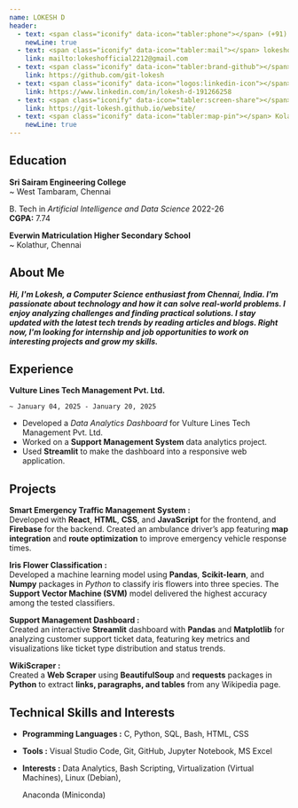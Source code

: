 ```yaml
---
name: LOKESH D
header:
  - text: <span class="iconify" data-icon="tabler:phone"></span> (+91) 6369391995 
    newLine: true
  - text: <span class="iconify" data-icon="tabler:mail"></span> lokeshofficial2212@gmail.com
    link: mailto:lokeshofficial2212@gmail.com
  - text: <span class="iconify" data-icon="tabler:brand-github"></span> git-lokesh
    link: https://github.com/git-lokesh
  - text: <span class="iconify" data-icon="logos:linkedin-icon"></span> LinkedIn
    link: https://www.linkedin.com/in/lokesh-d-191266258
  - text: <span class="iconify" data-icon="tabler:screen-share"></span> Portfolio
    link: https://git-lokesh.github.io/website/
  - text: <span class="iconify" data-icon="tabler:map-pin"></span> Kolathur, Chennai - 600099</div>
    newLine: true
---
```


## Education

**Sri Sairam Engineering College**    
    ~ West Tambaram, Chennai

B. Tech in *Artificial Intelligence and Data Science* 2022-26  
**CGPA:** 7.74

**Everwin Matriculation Higher Secondary School**  
    ~ Kolathur, Chennai

## About Me

_**Hi, I'm Lokesh, a Computer Science enthusiast from Chennai, India. I'm passionate about technology and how it can solve real-world problems. I enjoy analyzing challenges and finding practical solutions. I stay updated with the latest tech trends by reading articles and blogs. Right now, I'm looking for internship and job opportunities to work on interesting projects and grow my skills.**_

## Experience

**Vulture Lines Tech Management Pvt. Ltd.**

    ~ January 04, 2025 - January 20, 2025
  
- Developed a _Data Analytics Dashboard_ for Vulture Lines Tech Management Pvt. Ltd.
- Worked on a **Support Management System** data analytics project.
- Used **Streamlit** to make the dashboard into a responsive web application.

## Projects

**Smart Emergency Traffic Management System :**  
Developed with **React**, **HTML**, **CSS**, and **JavaScript** for the frontend, and **Firebase** for the backend. Created an ambulance driver’s app featuring **map integration** and **route optimization** to improve emergency vehicle response times.  

**Iris Flower Classification :**  
Developed a machine learning model using **Pandas**, **Scikit-learn**, and **Numpy** packages in *Python* to classify iris flowers into three species. The **Support Vector Machine (SVM)** model delivered the highest accuracy among the tested classifiers.  

**Support Management Dashboard :**  
Created an interactive **Streamlit** dashboard with **Pandas** and **Matplotlib** for analyzing customer support ticket data, featuring key metrics and visualizations like ticket type distribution and status trends.

**WikiScraper :**  
Created a **Web Scraper** using **BeautifulSoup** and **requests** packages in **Python** to extract **links, paragraphs, and tables** from any Wikipedia page. 

## Technical Skills and Interests

- **Programming Languages :** <span class="iconify" data-icon="vscode-icons:file-type-c"></span> C, <span class="iconify" data-icon="vscode-icons:file-type-python"></span> Python, <span class="iconify" data-icon="vscode-icons:file-type-sql"></span> SQL, <span class="iconify" data-icon="devicon-plain:bash"></span> Bash, <span class="iconify" data-icon="vscode-icons:file-type-html"></span> HTML, <span class="iconify" data-icon="vscode-icons:file-type-css"></span> CSS

- **Tools :**     <span class="iconify" data-icon="logos:visual-studio-code"></span> Visual Studio Code, <span class="iconify" data-icon="logos:git-icon"></span> Git, <span class="iconify" data-icon="mdi:github"></span> GitHub, <span class="iconify" data-icon="vscode-icons:file-type-jupyter"></span> Jupyter Notebook,    <span class="iconify" data-icon="vscode-icons:file-type-excel"></span> MS Excel

- **Interests :**  Data Analytics, Bash Scripting, Virtualization (Virtual Machines), <span class="iconify" data-icon="devicon:debian"></span> Linux (Debian), 

    <span class="iconify" data-icon="devicon:anaconda"></span> Anaconda (Miniconda)
